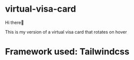 # virtual-visa-card

Hi there👋

This is my version of a virtual visa card that rotates on hover

# Framework used: Tailwindcss
